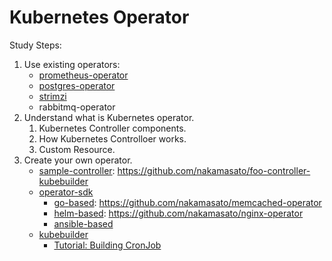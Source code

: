 # Kubernetes Operator

Study Steps:

1. Use existing operators:
    - [prometheus-operator](../prometheus-operator)
    - [postgres-operator](../postgres-operator)
    - [strimzi](../strimzi)
    - rabbitmq-operator
1. Understand what is Kubernetes operator.
    1. Kubernetes Controller components.
    1. How Kubernetes Controlloer works.
    1. Custom Resource.
1. Create your own operator.
    - [sample-controller](https://github.com/kubernetes/sample-controller): https://github.com/nakamasato/foo-controller-kubebuilder
    - [operator-sdk](https://sdk.operatorframework.io/)
        - [go-based](https://sdk.operatorframework.io/docs/building-operators/golang/quickstart/): https://github.com/nakamasato/memcached-operator
        - [helm-based](https://sdk.operatorframework.io/docs/building-operators/helm/quickstart/): https://github.com/nakamasato/nginx-operator
        - [ansible-based](https://sdk.operatorframework.io/docs/building-operators/ansible/quickstart/)
    - [kubebuilder](https://book.kubebuilder.io/)
        - [Tutorial: Building CronJob](https://book.kubebuilder.io/cronjob-tutorial/cronjob-tutorial.html)
